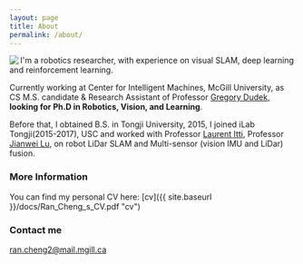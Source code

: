 ```yaml
---
layout: page
title: About
permalink: /about/
---
```


<img align="left" src="https://raw.githubusercontent.com/rancheng/rancheng.github.io/master/images/profile_thumb.jpg">

I'm a robotics researcher, with experience on visual SLAM, deep learning and reinforcement learning.

Currently working at Center for Intelligent Machines, McGill University, as CS M.S. candidate & Research Assistant of Professor [Gregory Dudek](https://www.cim.mcgill.ca/~dudek/), **looking for Ph.D in Robotics, Vision, and Learning**.

Before that, I obtained B.S. in Tongji University, 2015, I joined iLab Tongji(2015-2017), USC and worked with Professor [Laurent Itti](http://ilab.usc.edu/itti/), Professor [Jianwei Lu](https://ieeexplore.ieee.org/author/37597287600), on robot LiDar SLAM and Multi-sensor (vision IMU and LiDar) fusion.

### More Information

You can find my personal CV here: [cv]({{ site.baseurl }}/docs/Ran_Cheng_s_CV.pdf "cv")

### Contact me

[ran.cheng2@mail.mgill.ca](mailto:rancheng2@mail.mcgill.ca)
